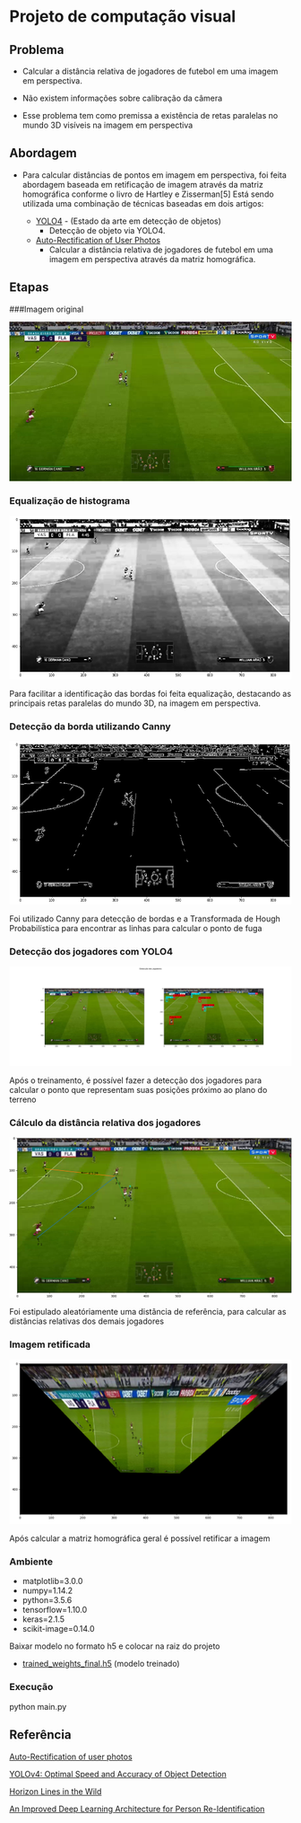 # Projeto de computação visual
## Problema
- Calcular a distância relativa de jogadores de futebol em uma imagem em perspectiva.

- Não existem informações sobre calibração da câmera

- Esse problema tem como premissa a existência de retas paralelas no mundo 3D visíveis na imagem em perspectiva
## Abordagem

- Para calcular distâncias de pontos em imagem em perspectiva, foi feita abordagem baseada em retificação de imagem através da matriz homográfica conforme o livro de Hartley e  Zisserman[5]
Está sendo utilizada uma combinação de técnicas baseadas em dois artigos:

    - [YOLO4](https://arxiv.org/pdf/2004.10934.pdf) - (Estado da arte em detecção de objetos)
        - Detecção de objeto via YOLO4.
    - [Auto-Rectification of User Photos](https://static.googleusercontent.com/media/research.google.com/en//pubs/archive/42532.pdf)
        - Calcular a distância relativa de jogadores de futebol em uma imagem em perspectiva através da matriz homográfica.

## Etapas

###Imagem original

![Test Image 6](imagens/jogo_mp4_950.jpg)

### Equalização de histograma

![Test Image 6](imagens/950_eq_hist.png)

Para facilitar a identificação das bordas foi feita equalização, destacando as principais retas paralelas do mundo 3D, na imagem em perspectiva.

### Detecção da borda utilizando Canny

![Test Image 6](imagens/950_canny.png)

Foi utilizado Canny para detecção de bordas e a Transformada de Hough Probabilística para encontrar as linhas para calcular o ponto de fuga

### Detecção dos jogadores com YOLO4

![Test Image 6](imagens/950_detec.png)

Após o treinamento, é possível fazer a detecção dos jogadores para calcular o ponto que representam suas posições próximo ao plano do terreno

### Cálculo da distância relativa dos jogadores

![Test Image 6](imagens/950.png)

Foi estipulado aleatóriamente uma distância de referência, para calcular as distâncias relativas dos demais jogadores

### Imagem retificada

![Test Image 6](imagens/950_ret.png)

Após calcular a matriz homográfica geral é possível retificar a imagem

### Ambiente

- matplotlib=3.0.0
- numpy=1.14.2
- python=3.5.6
- tensorflow=1.10.0
- keras=2.1.5
- scikit-image=0.14.0

Baixar modelo no formato h5 e colocar na raiz do projeto
- [trained_weights_final.h5](https://drive.google.com/file/d/1qjungHMO8nIpct2ajT3wnIVOGZIYWlmC/view?usp=sharing) (modelo treinado)

### Execução

python main.py

## Referência

[Auto-Rectification of user photos](https://static.googleusercontent.com/media/research.google.com/en//pubs/archive/42532.pdf)

[YOLOv4: Optimal Speed and Accuracy of Object Detection](https://arxiv.org/pdf/2004.10934.pdf)

[Horizon Lines in the Wild](http://www.bmva.org/bmvc/2016/papers/paper020/index.html)

[An Improved Deep Learning Architecture for Person Re-Identification](http://openaccess.thecvf.com/content_cvpr_2015/papers/Ahmed_An_Improved_Deep_2015_CVPR_paper.pdf)
